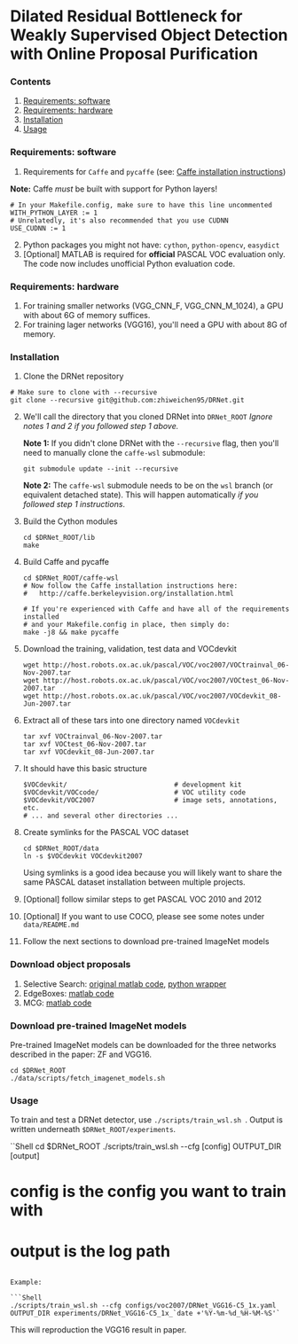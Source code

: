 

<!--
 * @Description: 
 * @Author: zhiweichen
 * @Date: 2020-07-13 20:02:53
 * @LastEditTime: 2020-07-13 20:16:39
--> 
# Dilated Residual Bottleneck for Weakly Supervised Object Detection with Online Proposal Purification

### Contents
1. [Requirements: software](#requirements-software)
2. [Requirements: hardware](#requirements-hardware)
3. [Installation](#installation)
4. [Usage](#usage)

### Requirements: software

1. Requirements for `Caffe` and `pycaffe` (see: [Caffe installation instructions](http://caffe.berkeleyvision.org/installation.html))

  **Note:** Caffe *must* be built with support for Python layers!

  ```make
  # In your Makefile.config, make sure to have this line uncommented
  WITH_PYTHON_LAYER := 1
  # Unrelatedly, it's also recommended that you use CUDNN
  USE_CUDNN := 1
  ```
  
2. Python packages you might not have: `cython`, `python-opencv`, `easydict`
3. [Optional] MATLAB is required for **official** PASCAL VOC evaluation only. The code now includes unofficial Python evaluation code.

### Requirements: hardware

1. For training smaller networks (VGG_CNN_F, VGG_CNN_M_1024), a GPU with about 6G of memory suffices.
2. For training lager networks (VGG16), you'll need a GPU with about 8G of memory.

### Installation

1. Clone the DRNet repository
  ```Shell
  # Make sure to clone with --recursive
  git clone --recursive git@github.com:zhiweichen95/DRNet.git
  ```

2. We'll call the directory that you cloned DRNet into `DRNet_ROOT`
 *Ignore notes 1 and 2 if you followed step 1 above.*

   **Note 1:** If you didn't clone DRNet with the `--recursive` flag, then you'll need to manually clone the `caffe-wsl` submodule:
    ```Shell
    git submodule update --init --recursive
    ```
    **Note 2:** The `caffe-wsl` submodule needs to be on the `wsl` branch (or equivalent detached state). This will happen automatically *if you followed step 1 instructions*.

3. Build the Cython modules
    ```Shell
    cd $DRNet_ROOT/lib
    make
    ```

4. Build Caffe and pycaffe
    ```Shell
    cd $DRNet_ROOT/caffe-wsl
    # Now follow the Caffe installation instructions here:
    #   http://caffe.berkeleyvision.org/installation.html

    # If you're experienced with Caffe and have all of the requirements installed
    # and your Makefile.config in place, then simply do:
    make -j8 && make pycaffe
    ```

5. Download the training, validation, test data and VOCdevkit

	```Shell
	wget http://host.robots.ox.ac.uk/pascal/VOC/voc2007/VOCtrainval_06-Nov-2007.tar
	wget http://host.robots.ox.ac.uk/pascal/VOC/voc2007/VOCtest_06-Nov-2007.tar
	wget http://host.robots.ox.ac.uk/pascal/VOC/voc2007/VOCdevkit_08-Jun-2007.tar
	```

6. Extract all of these tars into one directory named `VOCdevkit`

	```Shell
	tar xvf VOCtrainval_06-Nov-2007.tar
	tar xvf VOCtest_06-Nov-2007.tar
	tar xvf VOCdevkit_08-Jun-2007.tar
	```

7. It should have this basic structure

	```Shell
  	$VOCdevkit/                           # development kit
  	$VOCdevkit/VOCcode/                   # VOC utility code
  	$VOCdevkit/VOC2007                    # image sets, annotations, etc.
  	# ... and several other directories ...
  	```

8. Create symlinks for the PASCAL VOC dataset

	```Shell
    cd $DRNet_ROOT/data
    ln -s $VOCdevkit VOCdevkit2007
    ```
    Using symlinks is a good idea because you will likely want to share the same PASCAL dataset installation between multiple projects.
9. [Optional] follow similar steps to get PASCAL VOC 2010 and 2012
10. [Optional] If you want to use COCO, please see some notes under `data/README.md`
11. Follow the next sections to download pre-trained ImageNet models

### Download object proposals
1. Selective Search: [original matlab code](http://disi.unitn.it/~uijlings/MyHomepage/index.php#page=projects1), [python wrapper](https://github.com/sergeyk/selective_search_ijcv_with_python)
2. EdgeBoxes: [matlab code](https://github.com/pdollar/edges)
3. MCG: [matlab code](http://www.eecs.berkeley.edu/Research/Projects/CS/vision/grouping/mcg/)


### Download pre-trained ImageNet models

Pre-trained ImageNet models can be downloaded for the three networks described in the paper: ZF and VGG16.

```Shell
cd $DRNet_ROOT
./data/scripts/fetch_imagenet_models.sh
```

### Usage

To train and test a DRNet detector, use `./scripts/train_wsl.sh `.
Output is written underneath `$DRNet_ROOT/experiments`.

``Shell
cd $DRNet_ROOT
./scripts/train_wsl.sh --cfg [config] OUTPUT_DIR [output]
# config is the config you want to train with
# output is the log path 
```

Example:

```Shell
./scripts/train_wsl.sh --cfg configs/voc2007/DRNet_VGG16-C5_1x.yaml OUTPUT_DIR experiments/DRNet_VGG16-C5_1x_`date +'%Y-%m-%d_%H-%M-%S'`
```

This will reproduction the VGG16 result in paper.